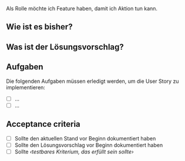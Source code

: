 Als Rolle möchte ich Feature haben, damit ich Aktion tun kann.

## Wie ist es bisher?

## Was ist der Lösungsvorschlag?

## Aufgaben
Die folgenden Aufgaben müssen erledigt werden, um die User Story zu implementieren:
- [ ] ...
- [ ] ...

## Acceptance criteria

- [ ] Sollte den aktuellen Stand vor Beginn dokumentiert haben
- [ ] Sollte den Lösungsvorschlag vor Beginn dokumentiert haben
- [ ] Sollte *‹testbares Kriterium, das erfüllt sein sollte›*
